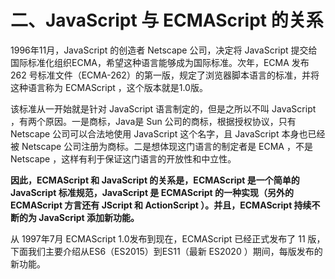 # 二、JavaScript 与 ECMAScript 的关系

<motto></motto>

1996年11月，JavaScript 的创造者 Netscape 公司，决定将 JavaScript 提交给国际标准化组织ECMA，希望这种语言能够成为国际标准。次年，ECMA 发布 262 号标准文件（ECMA-262）的第一版，规定了浏览器脚本语言的标准，并将这种语言称为 ECMAScript ，这个版本就是1.0版。

该标准从一开始就是针对 JavaScript 语言制定的，但是之所以不叫 JavaScript ，有两个原因。一是商标，Java是 Sun 公司的商标，根据授权协议，只有 Netscape 公司可以合法地使用 JavaScript 这个名字，且 JavaScript 本身也已经被 Netscape 公司注册为商标。二是想体现这门语言的制定者是 ECMA ，不是 Netscape ，这样有利于保证这门语言的开放性和中立性。

**因此，ECMAScript 和 JavaScript 的关系是，ECMAScript 是一个简单的 JavaScript 标准规范，JavaScript 是 ECMAScript 的一种实现（另外的 ECMAScript 方言还有 JScript 和 ActionScript ）。并且，ECMAScript 持续不断的为 JavaScript 添加新功能。**

从 1997年7月 ECMAScript 1.0发布到现在，ECMAScript 已经正式发布了 11 版，下面我们主要介绍从ES6（ES2015）到ES11（最新 ES2020 ）期间，每版发布的新功能。

